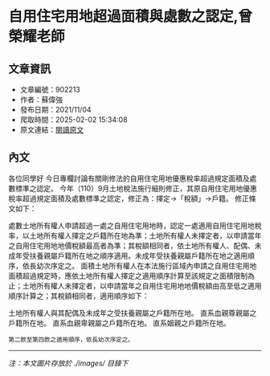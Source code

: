 # 自用住宅用地超過面積與處數之認定,曾榮耀老師

## 文章資訊
- 文章編號：902213
- 作者：蘇偉強
- 發布日期：2021/11/04
- 爬取時間：2025-02-02 15:34:08
- 原文連結：[閱讀原文](https://real-estate.get.com.tw/Columns/detail.aspx?no=902213)

## 內文
各位同學好
今日專欄討論有關剛修法的自用住宅用地優惠稅率超過規定面積及處數標準之認定。
今年（110）9月土地稅法施行細則修正，其原自用住宅用地優惠稅率超過規定面積及處數標準之認定，修正為：擇定→「稅額」→戶籍。
修正條文如下：

處數土地所有權人申請超過一處之自用住宅用地時，認定一處適用自用住宅用地稅率，以土地所有權人擇定之戶籍所在地為準；土地所有權人未擇定者，以申請當年之自用住宅用地地價稅額最高者為準；其稅額相同者，依土地所有權人、配偶、未成年受扶養親屬戶籍所在地之順序適用。未成年受扶養親屬戶籍所在地之適用順序，依長幼次序定之。 
面積土地所有權人在本法施行區域內申請之自用住宅用地面積超過規定時，應依土地所有權人擇定之適用順序計算至該規定之面積限制為止；土地所有權人未擇定者，以申請當年之自用住宅用地地價稅額由高至低之適用順序計算之；其稅額相同者，適用順序如下：
    
土地所有權人與其配偶及未成年之受扶養親屬之戶籍所在地。 
直系血親尊親屬之戶籍所在地。 
直系血親卑親屬之戶籍所在地。 
直系姻親之戶籍所在地。 

    第二款至第四款之適用順序，依長幼次序定之。

---
*注：本文圖片存放於 ./images/ 目錄下*
